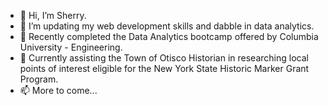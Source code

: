 - 👋 Hi, I’m Sherry.
- 👀 I’m updating my web development skills and dabble in data analytics.
- 🌱 Recently completed the Data Analytics bootcamp offered by Columbia University - Engineering.
- 💞️ Currently assisting the Town of Otisco Historian in researching local points of interest eligible for the New York State Historic Marker Grant Program.
- 📫 More to come...

<!---
ssheggrud/ssheggrud is a ✨ special ✨ repository because its `README.md` (this file) appears on your GitHub profile.
You can click the Preview link to take a look at your changes.
--->
